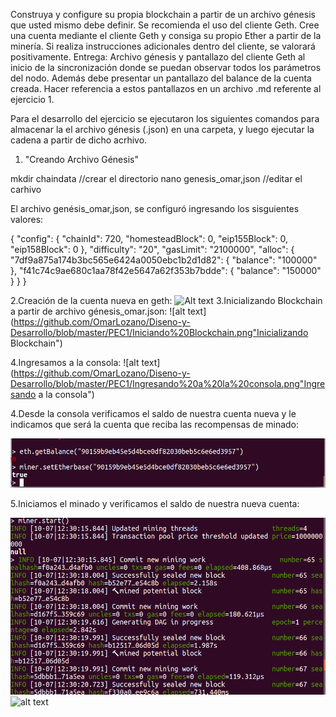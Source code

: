 Construya y configure su propia blockchain a partir de un archivo génesis que usted
mismo debe definir. Se recomienda el uso del cliente Geth.
Cree una cuenta mediante el cliente Geth y consiga su propio Ether a partir de la minería.
Si realiza instrucciones adicionales dentro del cliente, se valorará positivamente.
Entrega: Archivo génesis y pantallazo del cliente Geth al inicio de la sincronización donde
se puedan observar todos los parámetros del nodo. Además debe presentar un
pantallazo del balance de la cuenta creada. Hacer referencia a estos pantallazos en un
archivo .md referente al ejercicio 1.

Para el desarrollo del ejercicio se ejecutaron los siguientes comandos para almacenar la el archivo génesis (.json) en una carpeta,
y luego ejecutar la cadena a partir de dicho acrhivo.

1. "Creando Archivo Génesis"

mkdir chaindata //crear el directorio
nano genesis_omar,json //editar el carhivo

El archivo genésis_omar,json, se  configuró ingresando los sisguientes valores:

{
"config": {
"chainId": 720, 
"homesteadBlock": 0,
"eip155Block": 0,
"eip158Block": 0
},
"difficulty": "20",
"gasLimit": "2100000",
"alloc": {
"7df9a875a174b3bc565e6424a0050ebc1b2d1d82": 
    { "balance": "100000" },
"f41c74c9ae680c1aa78f42e5647a62f353b7bdde": 
    { "balance": "150000" }
}
}

2.Creación de la cuenta nueva en geth:
![Alt text](https://github.com/OmarLozano/Diseno-y-Desarrollo/blob/master/PEC1/creaci%C3%B3n%20cuenta%20nueva%20en%20geth.png "Optional Title")
3.Inicializando Blockchain a partir de archivo génesis_omar.json:
 ![alt text](https://github.com/OmarLozano/Diseno-y-Desarrollo/blob/master/PEC1/Iniciando%20Blockchain.png"Inicializando Blockchain")

4.Ingresamos a la consola:
![alt text](https://github.com/OmarLozano/Diseno-y-Desarrollo/blob/master/PEC1/Ingresando%20a%20la%20consola.png"Ingresando a la consola")
 
4.Desde la consola verificamos el saldo de nuestra cuenta nueva y le indicamos que será la cuenta que reciba las recompensas de minado:

![alt text](https://github.com/OmarLozano/Diseno-y-Desarrollo/blob/master/PEC1/Asignando%20recompensa%20a%20nueva%20cuenta.png "Asignando recompensa a cuenta nueva")

5.Iniciamos el minado y verificamos el saldo de nuestra nueva cuenta:

![alt text](https://github.com/OmarLozano/Diseno-y-Desarrollo/blob/master/PEC1/Comienzo%20de%20minado%20NC.png "Comienzo del Minado")
![alt text](https://github.com/OmarLozano/Diseno-y-Desarrollo/blob/master/PEC1/Balance%20CN%20depu%C3%A9s%20de%20minado.png "Verificación del saldo en la nueva cuenta después del minado")

